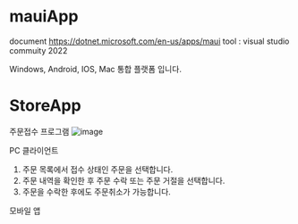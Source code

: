# mauiApp
document https://dotnet.microsoft.com/en-us/apps/maui
tool : visual studio commuity 2022

Windows, Android, IOS, Mac 통합 플랫폼 입니다.

# StoreApp
주문접수 프로그램
![image](https://user-images.githubusercontent.com/25007664/217461229-2dce538a-eb0e-454c-b97c-acfe7ccb95a6.png)

PC 클라이언트
1. 주문 목록에서 접수 상태인 주문을 선택합니다.
2. 주문 내역을 확인한 후 주문 수락 또는 주문 거절을 선택합니다.
3. 주문을 수락한 후에도 주문취소가 가능합니다.

모바일 앱
